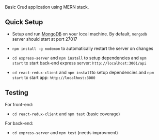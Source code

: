Basic Crud application using MERN stack. 

## Quick Setup

* Setup and run [MongoDB](https://docs.mongodb.com/manual/administration/install-community/) on your local machine. By default, `mongodb` server should start at port 27017

* `npm install -g nodemon` to automatically restart the server on changes

* `cd express-server` and `npm install` to setup dependencies and `npm start` to start back-end express server: `http://localhost:3001/api`

* `cd react-redux-client` and `npm install`to setup dependencies and `npm start` to start app: `http://localhost:3000`

## Testing

For front-end:
* `cd react-redux-client` and `npm test` (basic coverage) 

For back-end:
* `cd express-server` and `npm test` (needs improvment) 
